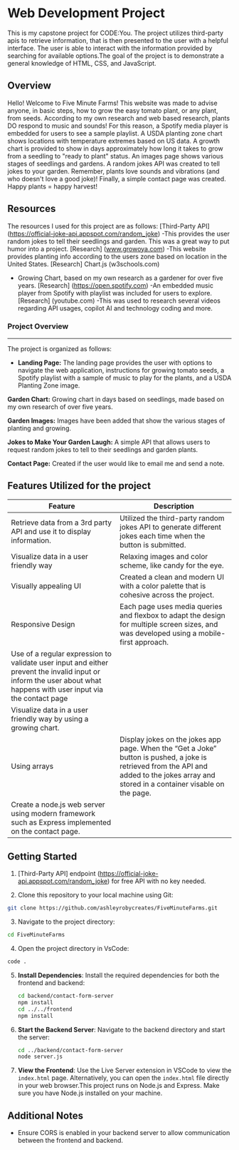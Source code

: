 # Web Development Project
This is my capstone project for CODE:You. The project utilizes third-party apis to retrieve information, that is then presented to the user with a helpful interface. 
The user is able to interact with the information provided by searching for available options.The goal of the project is to demonstrate a general knowledge of HTML, CSS, and JavaScript.

## Overview
 Hello! Welcome to Five Minute Farms! This website was made to advise anyone, in basic steps, how to grow the easy tomato plant, or any plant, from seeds. According to my own research and web based research, plants DO respond to music and sounds! For this reason, a Spotify media player is embedded for users to see a sample playlist. A USDA planting zone chart shows locations with temperature extremes based on US data. A growth chart is provided to show in days approximately how long it takes to grow from a seedling to "ready to plant" status. An images page shows various stages of seedlings and gardens. A random jokes API was created to tell jokes to your garden. Remember, plants love sounds and vibrations (and who doesn't love a good joke)! Finally, a simple contact page was created. Happy plants = happy harvest!

## Resources
The resources I used for this project are as follows:
  [Third-Party API] (https://official-joke-api.appspot.com/random_joke) 
  -This provides the user random jokes to tell their seedlings and garden. This was a great way to put humor into a project.
  [Research] (www.growoya.com)
   -This website provides planting info according to the users zone based on location in the United States.
  [Research] Chart.js (w3schools.com)
   - Growing Chart, based on my own research as a gardener for over five years.
   [Research] (https://open.spotify.com) 
   -An embedded music player from Spotify with playlist was included for users to explore.
   [Research] (youtube.com) 
   -This was used to research several videos regarding API usages, copilot AI and technology coding and more.

### Project Overview
---

The project is organized as follows:

- **Landing Page:** The landing page provides the user with options to navigate the web application, instructions for growing tomato seeds, a Spotify playlist with a sample of music to play for the plants, and a USDA Planting Zone image.

**Garden Chart:** Growing chart in days based on seedlings, made based on my own research of over five years.

**Garden Images:** Images have been added that show the various stages of planting and growing. 

**Jokes to Make Your Garden Laugh:** A simple API that allows users to request random jokes to tell to their seedlings and garden plants. 

**Contact Page:** Created if the user would like to email me and send a note.

## Features Utilized for the project

  | Feature        | Description                           |
  |----------------|---------------------------------------|
  | Retrieve data from a 3rd party API and use it to display information. | Utilized the third-party random jokes API to generate different jokes each time when the button is submitted.
  | Visualize data in a user friendly way | Relaxing images and color scheme, like candy for the eye. |
  | Visually appealing UI | Created a clean and modern UI with a color palette that is cohesive across the project. |
  | Responsive Design | Each page uses media queries and flexbox to adapt the design for multiple screen sizes, and was developed using a mobile-first approach. |
  |Use of a regular expression to validate user input and either prevent the invalid input or inform the user about what happens with user input via the contact page |
  | Visualize data in a user friendly way by using a growing chart. |
  | Using arrays | Display jokes on the jokes app page. When the “Get a Joke” button is pushed, a joke is retrieved from the API and added to the jokes array and stored in a container visable on the page.
  | Create a node.js web server using modern framework such as Express implemented on the contact page. |

## Getting Started
1. [Third-Party API] endpoint (https://official-joke-api.appspot.com/random_joke) for free API with no key needed.

2. Clone this repository to your local machine using Git:

```bash
git clone https://github.com/ashleyrobycreates/FiveMinuteFarms.git
```
3. Navigate to the project directory:
```bash
cd FiveMinuteFarms
```
4. Open the project directory in VsCode:
```bash
code .
```
5. **Install Dependencies**: Install the required dependencies for both the frontend and backend:
    ```bash
    cd backend/contact-form-server
    npm install
    cd ../../frontend
    npm install

6. **Start the Backend Server**: Navigate to the backend directory and start the server:
    ```bash
    cd ../backend/contact-form-server
    node server.js
    ```

7. **View the Frontend**: Use the Live Server extension in VSCode to view the `index.html` page. Alternatively, you can open the `index.html` file directly in your web browser.This project runs on Node.js and Express. Make sure you have Node.js installed on your machine.

## Additional Notes
- Ensure CORS is enabled in your backend server to allow communication between the frontend and backend.